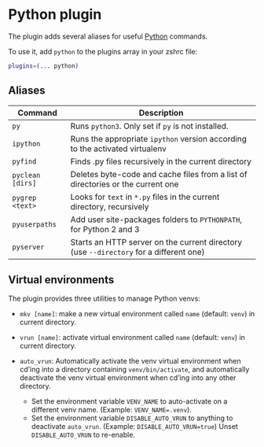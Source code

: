 # Python plugin

The plugin adds several aliases for useful [Python](https://www.python.org/) commands.

To use it, add `python` to the plugins array in your zshrc file:

```zsh
plugins=(... python)
```

## Aliases

| Command          | Description                                                                            |
| ---------------- | -------------------------------------------------------------------------------------- |
| `py`             | Runs `python3`. Only set if `py` is not installed.                                     |
| `ipython`        | Runs the appropriate `ipython` version according to the activated virtualenv           |
| `pyfind`         | Finds .py files recursively in the current directory                                   |
| `pyclean [dirs]` | Deletes byte-code and cache files from a list of directories or the current one        |
| `pygrep <text>`  | Looks for `text` in `*.py` files in the current directory, recursively                 |
| `pyuserpaths`    | Add user site-packages folders to `PYTHONPATH`, for Python 2 and 3                     |
| `pyserver`       | Starts an HTTP server on the current directory (use `--directory` for a different one) |

## Virtual environments

The plugin provides three utilities to manage Python venvs:

- `mkv [name]`: make a new virtual environment called `name` (default: `venv`) in current directory.

- `vrun [name]`: activate virtual environment called `name` (default: `venv`) in current directory.

- `auto_vrun`: Automatically activate the venv virtual environment when
  cd’ing into a directory containing `venv/bin/activate`, and
  automatically deactivate the venv virtual environment when cd’ing into
  any other directory.
  - Set the environment variable `VENV_NAME` to auto-activate on a
  different venv name. (Example: `VENV_NAME=.venv`).
  - Set the environment variable `DISABLE_AUTO_VRUN` to anything to
  deactivate `auto_vrun`. (Example: `DISABLE_AUTO_VRUN=true`) Unset
  `DISABLE_AUTO_VRUN` to re-enable.
